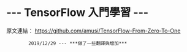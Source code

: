# --- TensorFlow 入門學習 ---
原文連結：  https://github.com/amusi/TensorFlow-From-Zero-To-One  

            2019/12/29 --- ***做了一些翻譯與增加***
